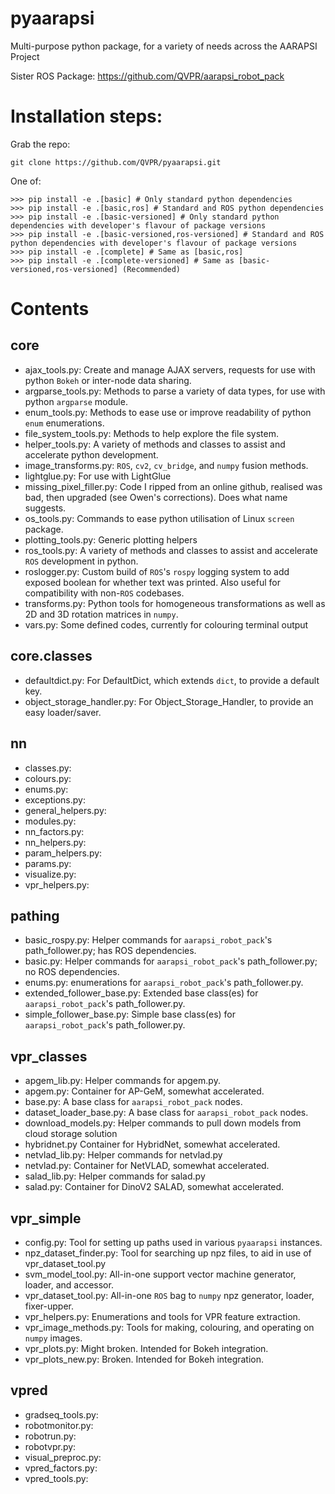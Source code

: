 # pyaarapsi
Multi-purpose python package, for a variety of needs across the AARAPSI Project

Sister ROS Package: https://github.com/QVPR/aarapsi_robot_pack

# Installation steps:
Grab the repo:
```
git clone https://github.com/QVPR/pyaarapsi.git
```
One of:
```
>>> pip install -e .[basic] # Only standard python dependencies
>>> pip install -e .[basic,ros] # Standard and ROS python dependencies
>>> pip install -e .[basic-versioned] # Only standard python dependencies with developer's flavour of package versions
>>> pip install -e .[basic-versioned,ros-versioned] # Standard and ROS python dependencies with developer's flavour of package versions
>>> pip install -e .[complete] # Same as [basic,ros]
>>> pip install -e .[complete-versioned] # Same as [basic-versioned,ros-versioned] (Recommended)
```

# Contents
## core
- ajax_tools.py: Create and manage AJAX servers, requests for use with python ```Bokeh``` or inter-node data sharing.
- argparse_tools.py: Methods to parse a variety of data types, for use with python ```argparse``` module.
- enum_tools.py: Methods to ease use or improve readability of python ```enum``` enumerations.
- file_system_tools.py: Methods to help explore the file system.
- helper_tools.py: A variety of methods and classes to assist and accelerate python development.
- image_transforms.py: ```ROS```, ```cv2```, ```cv_bridge```, and ```numpy``` fusion methods.
- lightglue.py: For use with LightGlue
- missing_pixel_filler.py: Code I ripped from an online github, realised was bad, then upgraded (see Owen's corrections). Does what name suggests.
- os_tools.py: Commands to ease python utilisation of Linux ```screen``` package.
- plotting_tools.py: Generic plotting helpers
- ros_tools.py: A variety of methods and classes to assist and accelerate ```ROS``` development in python.
- roslogger.py: Custom build of ```ROS```'s ```rospy``` logging system to add exposed boolean for whether text was printed. Also useful for compatibility with non-```ROS``` codebases.
- transforms.py: Python tools for homogeneous transformations as well as 2D and 3D rotation matrices in ```numpy```.
- vars.py: Some defined codes, currently for colouring terminal output

## core.classes
- defaultdict.py: For DefaultDict, which extends ```dict```, to provide a default key.
- object_storage_handler.py: For Object_Storage_Handler, to provide an easy loader/saver.

## nn
- classes.py:
- colours.py:
- enums.py:
- exceptions.py:
- general_helpers.py:
- modules.py:
- nn_factors.py:
- nn_helpers.py:
- param_helpers.py:
- params.py:
- visualize.py:
- vpr_helpers.py:

## pathing
- basic_rospy.py: Helper commands for ```aarapsi_robot_pack```'s path_follower.py; has ROS dependencies.
- basic.py: Helper commands for ```aarapsi_robot_pack```'s path_follower.py; no ROS dependencies.
- enums.py: enumerations for ```aarapsi_robot_pack```'s path_follower.py.
- extended_follower_base.py: Extended base class(es) for ```aarapsi_robot_pack```'s path_follower.py.
- simple_follower_base.py: Simple base class(es) for ```aarapsi_robot_pack```'s path_follower.py.

## vpr_classes
- apgem_lib.py: Helper commands for apgem.py.
- apgem.py: Container for AP-GeM, somewhat accelerated.
- base.py: A base class for ```aarapsi_robot_pack``` nodes.
- dataset_loader_base.py: A base class for ```aarapsi_robot_pack``` nodes.
- download_models.py: Helper commands to pull down models from cloud storage solution
- hybridnet.py Container for HybridNet, somewhat accelerated.
- netvlad_lib.py: Helper commands for netvlad.py
- netvlad.py: Container for NetVLAD, somewhat accelerated.
- salad_lib.py: Helper commands for salad.py
- salad.py: Container for DinoV2 SALAD, somewhat accelerated.

## vpr_simple
- config.py: Tool for setting up paths used in various ```pyaarapsi``` instances.
- npz_dataset_finder.py: Tool for searching up npz files, to aid in use of vpr_dataset_tool.py
- svm_model_tool.py: All-in-one support vector machine generator, loader, and accessor.
- vpr_dataset_tool.py: All-in-one ```ROS``` bag to ```numpy``` npz generator, loader, fixer-upper.
- vpr_helpers.py: Enumerations and tools for VPR feature extraction.
- vpr_image_methods.py: Tools for making, colouring, and operating on ```numpy``` images.
- vpr_plots.py: Might broken. Intended for Bokeh integration.
- vpr_plots_new.py: Broken. Intended for Bokeh integration.

## vpred
- gradseq_tools.py:
- robotmonitor.py:
- robotrun.py:
- robotvpr.py:
- visual_preproc.py:
- vpred_factors.py:
- vpred_tools.py:
